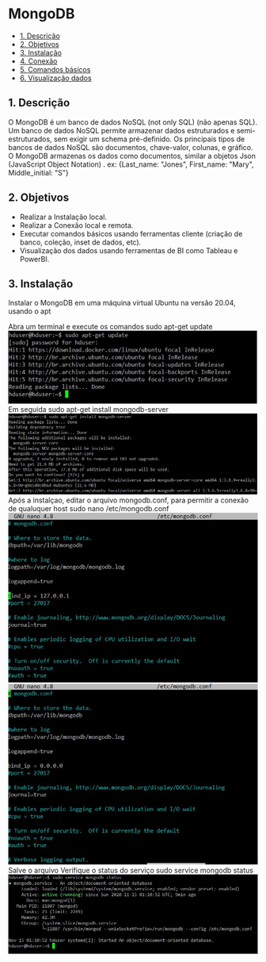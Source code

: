 # MongoDB
- [1. Descrição](#link1)
- [2. Objetivos](#link2)
- [3. Instalação](#link3)
- [4. Conexão](#link4)
- [5. Comandos básicos](#link5)
- [6. Visualização dados](#link6)

<a id="link1"></a>
## 1. Descrição
O MongoDB é um banco de dados NoSQL (not only SQL) (não apenas SQL).
Um banco de dados NoSQL permite armazenar dados estruturados e semi-estruturados, sem exigir um schema pré-definido.
Os principais tipos de bancos de dados NoSQL são documentos, chave-valor, colunas, e gráfico. 
O MongoDB armazenas os dados como documentos, similar a objetos Json (JavaScript Object Notation) .
ex: {Last_name: "Jones", First_name: "Mary", Middle_initial: "S"}

<a id="link2"></a>
## 2. Objetivos
- Realizar a Instalação local.
- Realizar a Conexão local e remota.
- Executar comandos básicos usando ferramentas cliente (criação de banco, coleção, inset de dados, etc).
- Visualização dos dados usando ferramentas de BI como Tableau e PowerBI.

<a id="link3"></a>
## 3. Instalação
Instalar o MongoDB em uma máquina virtual Ubuntu na versão 20.04, usando o apt

Abra um terminal e execute os comandos
sudo apt-get update
![Screenshot](/images/img01.jpg)
Em seguida
sudo apt-get install mongodb-server
![Screenshot](/images/img02.jpg)
Após a instalçao, editar o arquivo mongodb.conf, para permitir a conexão de qualuquer host
sudo nano /etc/mongodb.conf
![Screenshot](/images/img03.jpg)
![Screenshot](/images/img04.jpg)
Salve o arquivo
Verifique o status do serviço
sudo service mongodb status
![Screenshot](/images/img05.jpg)